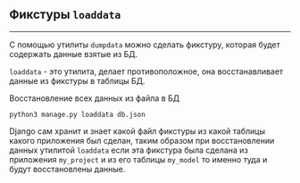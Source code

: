 Фикстуры `loaddata`
---
---

С помощью утилиты `dumpdata` можно сделать фикстуру, которая будет 
содержать данные взятые из БД.

`loaddata` - это утилита, делает противоположное, она восстанавливает
данные из фикстуры в таблицы БД.


Восстановление всех данных из файла в БД 
```
python3 manage.py loaddata db.json
```

Django сам хранит и знает какой файл фикстуры из какой таблицы какого
приложения был сделан, таким образом при восстановлении данных утилитой
`loaddata` если эта фикстура была сделана из приложения `my_project` и 
из его таблицы `my_model` то именно туда и будут восстановлены данные.
